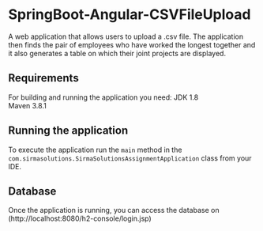 # SpringBoot-Angular-CSVFileUpload
A web application that allows users to upload a .csv file. The application then finds the pair of employees who have worked the longest together and it also generates a table on which their joint projects are displayed.

## Requirements
For building and running the application you need:
JDK 1.8  
Maven 3.8.1  

## Running the application
To execute the application run the `main` method in the `com.sirmasolutions.SirmaSolutionsAssignmentApplication` class from your IDE.

## Database
Once the application is running, you can access the database on (http://localhost:8080/h2-console/login.jsp)



